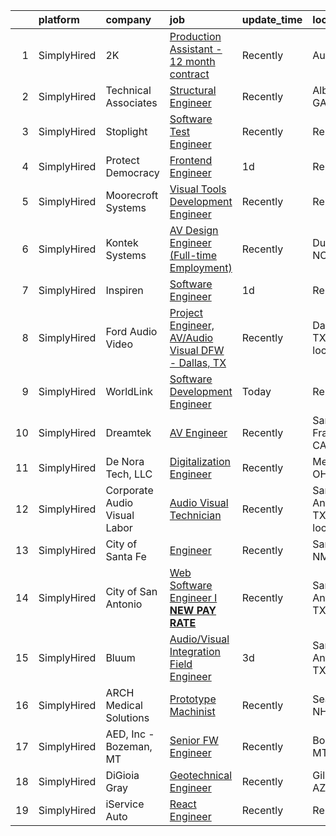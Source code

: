 

|    | platform    | company                      | job                                                                                                                                                            | update_time   | location                    |
|---:|:------------|:-----------------------------|:---------------------------------------------------------------------------------------------------------------------------------------------------------------|:--------------|:----------------------------|
|  1 | SimplyHired | 2K                           | [Production Assistant - 12 month contract](https://www.simplyhired.com/job/UA5X8-lvpO-h0DetYgLGNmHDsDpxDusYO35iJ9vNzejSL4qx9l7kcg?q=visual+engineer)           | Recently      | Austin, TX                  |
|  2 | SimplyHired | Technical Associates         | [Structural Engineer](https://www.simplyhired.com/job/CNnycywzaGWIpqBw19tn6sYGp6iGsqQNAxWFR1p7f_9mwlOIeiDJSg?q=visual+engineer)                                | Recently      | Albany, GA                  |
|  3 | SimplyHired | Stoplight                    | [Software Test Engineer](https://www.simplyhired.com/job/HK_8zDF2_QL4HjJbn3PDAsNNxHO1eCFtYQXGdqSQDkR6dl3BH17y6Q?q=visual+engineer)                             | Recently      | Remote                      |
|  4 | SimplyHired | Protect Democracy            | [Frontend Engineer](https://www.simplyhired.com/job/613DRtcgjgbD4eeSnOGmW89MLyp0OqkS5qTIVPjrsj9Kr7632WvujQ?q=visual+engineer)                                  | 1d            | Remote                      |
|  5 | SimplyHired | Moorecroft Systems           | [Visual Tools Development Engineer](https://www.simplyhired.com/job/r7dF0i8GkmIbk8YargSJhR7PWufY4SYzMAtpN78Nc5uIQ1aSM_OJDQ?q=visual+engineer)                  | Recently      | Remote                      |
|  6 | SimplyHired | Kontek Systems               | [AV Design Engineer (Full-time Employment)](https://www.simplyhired.com/job/0vonORRrQ8F_-OnaP7FruNFTpTHWqsYacgBsioJq-IiAPbYZ2PXX0Q?q=visual+engineer)          | Recently      | Durham, NC                  |
|  7 | SimplyHired | Inspiren                     | [Software Engineer](https://www.simplyhired.com/job/1tw7wnp76C-bGu8iR7IvdROiqcscfdw7wyn9i5ExSbTCxcOvLrF64w?q=visual+engineer)                                  | 1d            | Remote                      |
|  8 | SimplyHired | Ford Audio Video             | [Project Engineer, AV/Audio Visual DFW - Dallas, TX](https://www.simplyhired.com/job/SqO1zkYJXds3Ng8Uxd7vbendc50tIDIkfx6j5w-tHNryLFxGYFNo5A?q=visual+engineer) | Recently      | Dallas, TX +8 locations     |
|  9 | SimplyHired | WorldLink                    | [Software Development Engineer](https://www.simplyhired.com/job/6c6ZqnzIA3rJlqWH0-rlyxDSP1l1JoQKI-EoiTNzKovxI03_eipadQ?q=visual+engineer)                      | Today         | Remote                      |
| 10 | SimplyHired | Dreamtek                     | [AV Engineer](https://www.simplyhired.com/job/LOuganKLo20FOFpMil2cT3r9khh1xGD1s_FTwQjj4GCsMR5sA98hsw?q=visual+engineer)                                        | Recently      | San Francisco, CA           |
| 11 | SimplyHired | De Nora Tech, LLC            | [Digitalization Engineer](https://www.simplyhired.com/job/W-YplaRwEKq5XFpzFNaja3VlzOzoW2I1Cvcx0JHWzsylzXfpez6QOw?q=visual+engineer)                            | Recently      | Mentor, OH                  |
| 12 | SimplyHired | Corporate Audio Visual Labor | [Audio Visual Technician](https://www.simplyhired.com/job/GM4bw4sCWtD_iZ_YLKh-uWPHQe_aKFtVe34CtftC7T4bxZ6al7hPEg?q=visual+engineer)                            | Recently      | San Antonio, TX +1 location |
| 13 | SimplyHired | City of Santa Fe             | [Engineer](https://www.simplyhired.com/job/ltBRpZJPo7m6IXfjLihdJdpZAHcnV6kdCulgqofxM3gIu7vG8jgRXA?q=visual+engineer)                                           | Recently      | Santa Fe, NM                |
| 14 | SimplyHired | City of San Antonio          | [Web Software Engineer I **NEW PAY RATE**](https://www.simplyhired.com/job/TtDYRPpWqygpmBqoB99Ubzu9CNgb9cQCIqtn6hrNGPuFMDtXpLOjSQ?q=visual+engineer)           | Recently      | San Antonio, TX             |
| 15 | SimplyHired | Bluum                        | [Audio/Visual Integration Field Engineer](https://www.simplyhired.com/job/UuPenEaB2kPjLGQj62oqJiaGlXdRUGuw1XvEGQOFrPRUU5906BoCow?q=visual+engineer)            | 3d            | San Antonio, TX             |
| 16 | SimplyHired | ARCH Medical Solutions       | [Prototype Machinist](https://www.simplyhired.com/job/3qjhPgNEYM3V1YFGt3BClhfZUEz6HA38LDIzjhiQ-NAw5rngCvoBfw?q=visual+engineer)                                | Recently      | Seabrook, NH                |
| 17 | SimplyHired | AED, Inc - Bozeman, MT       | [Senior FW Engineer](https://www.simplyhired.com/job/zINmUZXgScoXXgS_gyiF3t60esMGL8VWIM8nJ8Kv2CvxPHXAK-fHew?q=visual+engineer)                                 | Recently      | Bozeman, MT                 |
| 18 | SimplyHired | DiGioia Gray                 | [Geotechnical Engineer](https://www.simplyhired.com/job/0ULkxwt6RlJIgUkOm0erK33Df9ZYCMYjgFPK0V5jBjivjum255AonQ?q=visual+engineer)                              | Recently      | Gilbert, AZ                 |
| 19 | SimplyHired | iService Auto                | [React Engineer](https://www.simplyhired.com/job/cCkRt8HK-GCmtUlq0J3RxDntmxlZBUmXeCuY7n0u5RZgHKFs73ubdQ?q=visual+engineer)                                     | Recently      | Remote                      |